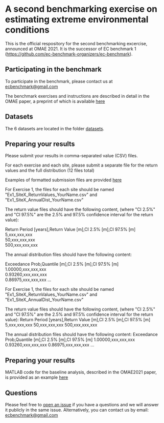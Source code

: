 # A second benchmarking exercise on estimating extreme environmental conditions
This is the official respository for the second benchmarking excercise, announced at OMAE 2021. It is the successor of EC benchmark 1 (https://github.com/ec-benchmark-organizers/ec-benchmark).

## Participating in the benchmark
To participate in the benchmark, please contact us at <ecbenchmark@gmail.com>

The benchmark exercises and instructions are described in detail in the OMAE paper, a preprint of which is available [here](https://github.com/ec-benchmark-organizers/ec-benchmark-2/blob/main/publications/OMAE2021-64874_EC_Benchmark2.pdf)

## Datasets
The 6 datasets are located in the folder [datasets](https://github.com/ec-benchmark-organizers/ec-benchmark-2/tree/main/datasets).

## Preparing your results
Please submit your results in comma-separated value (CSV) files.

For each exercise and each site, please submit a separate file for the return values and the full distribution (12 files total)

Examples of formatted submission files are provided [here](https://github.com/ec-benchmark-organizers/ec-benchmark-2/tree/main/results/baseline)

For Exercise 1, the files for each site should be named "Ex1_SiteX_ReturnValues_YourName.csv" and "Ex1_SiteX_AnnualDist_YourName.csv"

The return value files should have the following content, (where "CI 2.5%" and "CI 97.5%" are the 2.5% and 97.5% confidence interval for the return value):

Return Period [years],Return Value [m],CI 2.5% [m],CI 97.5% [m]\
5,xxx,xxx,xxx\
50,xxx,xxx,xxx\
500,xxx,xxx,xxx

The annual distribution files should have the following content:

Exceedance Prob,Quantile [m],CI 2.5% [m],CI 97.5% [m]\
1.00000,xxx,xxx,xxx\
0.93260,xxx,xxx,xxx\
0.86975,xxx,xxx,xxx
...

For Exercise 1, the files for each site should be named "Ex1_SiteX_ReturnValues_YourName.csv" and "Ex1_SiteX_AnnualDist_YourName.csv"

The return value files should have the following content, (where "CI 2.5%" and "CI 97.5%" are the 2.5% and 97.5% confidence interval for the return value):
Return Period [years],Return Value [m],CI 2.5% [m],CI 97.5% [m]
5,xxx,xxx,xxx
50,xxx,xxx,xxx
500,xxx,xxx,xxx

The annual distribution files should have the following content:
Exceedance Prob,Quantile [m],CI 2.5% [m],CI 97.5% [m]
1.00000,xxx,xxx,xxx
0.93260,xxx,xxx,xxx
0.86975,xxx,xxx,xxx
...

## Preparing your results
MATLAB code for the baseline analysis, described in the OMAE2021 paper, is provided as an example [here](https://github.com/ec-benchmark-organizers/ec-benchmark-2/tree/main/organizers-code/baseline_annual_maxima)

## Questions
Please feel free to [open an issue](https://github.com/ec-benchmark-organizers/ec-benchmark/issues/new) if you have a questions and we will answer it publicly in the same issue. Alternatively, you can contact us by email: <ecbenchmark@gmail.com>
